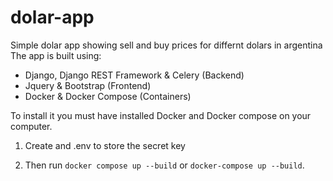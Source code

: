 # dolar-app

Simple dolar app showing sell and buy prices for differnt dolars in argentina
The app is built using:
- Django, Django REST Framework & Celery (Backend)
- Jquery & Bootstrap (Frontend)
- Docker & Docker Compose (Containers)

To install it you must have installed Docker and Docker compose on your computer.

1. Create and .env to store the secret key

2. Then run `docker compose up --build` or `docker-compose up --build`.
